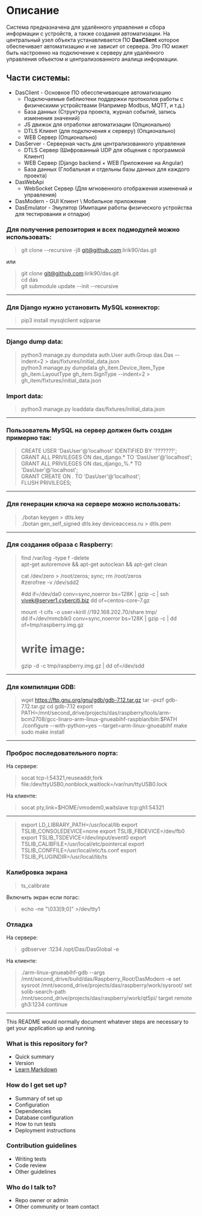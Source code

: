 # Описание
Система предназначена для удалённого управления и сбора информации с устройств, а также создания автоматизации. На центральный узел объекта устанавливается ПО **DasClient** которое обеспечивает автоматизацию и не зависит от сервера. Это ПО может быть настроенно на подключение к серверу для удалённого управления объектом и централизованного аналица информации.

## Части системы:
- DasClient - Основное ПО обесспечивающее автоматизацию
  - Подключаемые библиотеки поддержки протоколов работы с физическими устройствами (Например Modbus, MQTT, и т.д.)
  - База данных (Структура проекта, журнал событий, запись изменения значений)
  - JS движок для отработки автоматизации (Опционально)
  - DTLS Клиент (для подключения к серверу) (Опционально)
  - WEB Сервер (Опционально)
- DasServer - Серверная часть для централизованного управления
  - DTLS Сервер (Шифрованный UDP для общения с программой Клиент)
  - WEB Сервер (Django backend + WEB Приложение на Angular)
  - База данных (Глобальная и отдельны базы данных для каждого проекта)
- DasWebApi 
  - WebSocket Сервер (Для мгновенного отображения изменений и управления)
- DasModern - GUI Клиент \ Мобильное приложение
- DasEmulator - Эмулятор (Имитации работы физического устройства для тестирования и отладки)


### Для получения репозитория и всех подмодулей можно использовать: ###
> git clone --recursive -j8 git@github.com:lirik90/das.git  

или  
> git clone git@github.com:lirik90/das.git  
> cd das  
> git submodule update --init --recursive

---
### Для Django нужно установить MySQL коннектор: ###
> pip3 install mysqlclient sqlparse

---

### Django dump data: ###
> python3 manage.py dumpdata auth.User auth.Group das.Das --indent=2 > das/fixtures/initial_data.json  
> python3 manage.py dumpdata gh_item.Device_Item_Type gh_item.LayoutType gh_item.SignType --indent=2 > gh_item/fixtures/initial_data.json  

### Import data: ###
> python3 manage.py loaddata das/fixtures/initial_data.json

---
### Пользователь MySQL на сервер должен быть создан примерно так: ###
> CREATE USER 'DasUser'@'localhost' IDENTIFIED BY '???????';  
> GRANT ALL PRIVILEGES ON das\_django.* TO 'DasUser'@'localhost';  
> GRANT ALL PRIVILEGES ON das\_django\_%.* TO 'DasUser'@'localhost';  
> GRANT CREATE ON *.* TO 'DasUser'@'localhost';  
> FLUSH PRIVILEGES;
---

### Для генерации ключа на сервере можно использовать: ###
> ./botan keygen > dtls.key  
> ./botan gen_self_signed dtls.key deviceaccess.ru > dtls.pem

---

### Для создания образа с Raspberry: ###
> find /var/log -type f -delete  
> apt-get autoremove && apt-get autoclean && apt-get clean  
>  
> cat /dev/zero > /root/zeros; sync; rm /root/zeros  
> #zerofree -v /dev/sdd2
>  
> #dd if=/dev/da0 conv=sync,noerror bs=128K | gzip -c | ssh vivek@server1.cyberciti.biz dd of=centos-core-7.gz  
>  
> mount -t cifs -o user=kirill //192.168.202.70/share tmp/  
> dd if=/dev/mmcblk0 conv=sync,noerror bs=128K | gzip -c | dd of=tmp/raspberry.img.gz  
>  
> # write image:  
> gzip -d -c tmp/raspberry.img.gz | dd of=/dev/sdd  

---  

### Для компиляции GDB: ###
> wget https://ftp.gnu.org/gnu/gdb/gdb-7.12.tar.gz
> tar -pxzf gdb-7.12.tar.gz
> cd gdb-7.12
> export PATH=/mnt/second_drive/projects/das/raspberry/tools/arm-bcm2708/gcc-linaro-arm-linux-gnueabihf-raspbian/bin:$PATH
> ./configure --with-python=yes --target=arm-linux-gnueabihf
> make
> sudo make install

---

### Проброс последовательного порта: ###
На сервере:
> socat tcp-l:54321,reuseaddr,fork file:/dev/ttyUSB0,nonblock,waitlock=/var/run/ttyUSB0.lock

На клиенте:
> socat pty,link=$HOME/vmodem0,waitslave tcp:gh1:54321

---

> export LD_LIBRARY_PATH=/usr/local/lib
> export TSLIB_CONSOLEDEVICE=none
> export TSLIB_FBDEVICE=/dev/fb0
> export TSLIB_TSDEVICE=/dev/input/event0
> export TSLIB_CALIBFILE=/usr/local/etc/pointercal
> export TSLIB_CONFFILE=/usr/local/etc/ts.conf
> export TSLIB_PLUGINDIR=/usr/local/lib/ts

### Калибровка экрана ###
> ts_calibrate

Включить экран если погас:
> echo -ne "\033[9;0]" >/dev/tty1


### Отладка ###
На сервере:
> gdbserver :1234 /opt/Das/DasGlobal -e

На клиенте:
> ./arm-linux-gnueabihf-gdb --args /mnt/second_drive/build/das/Raspberry_Root/DasModern -e
> set sysroot /mnt/second_drive/projects/das/raspberry/work/sysroot/
> set solib-search-path /mnt/second_drive/projects/das/raspberry/work/qt5pi/
> target remote gh3:1234
> continue


---

This README would normally document whatever steps are necessary to get your application up and running.

### What is this repository for? ###

* Quick summary
* Version
* [Learn Markdown](https://bitbucket.org/tutorials/markdowndemo)

### How do I get set up? ###

* Summary of set up
* Configuration
* Dependencies
* Database configuration
* How to run tests
* Deployment instructions

### Contribution guidelines ###

* Writing tests
* Code review
* Other guidelines

### Who do I talk to? ###

* Repo owner or admin
* Other community or team contact
